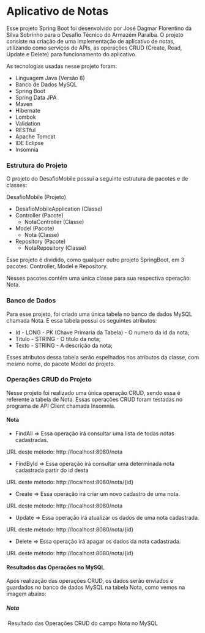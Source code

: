 # Aplicativo de Notas

Esse projeto Spring Boot foi desenvolvido por José Dagmar Florentino da Silva Sobrinho para o Desafio Técnico do Armazém Paraíba. O projeto consiste na criação de uma implementação de aplicativo de notas,   utilizando como serviços de APIs, as operações CRUD (Create, Read, Update e Delete) para funcionamento do aplicativo.

As tecnologias usadas nesse projeto foram:

- Linguagem Java (Versão 8)
- Banco de Dados MySQL
- Spring Boot
- Spring Data JPA
- Maven
- Hibernate
- Lombok
- Validation
- RESTful
- Apache Tomcat
- IDE Eclipse
- Insomnia

### Estrutura do Projeto

O projeto do DesafioMobile possui a seguinte estrutura de pacotes e de classes:

DesafioMobile (Projeto)

- DesafioMobileApplication (Classe)
- Controller (Pacote)
  - NotaController (Classe)
- Model (Pacote)
  - Nota (Classe)
- Repository (Pacote)
  - NotaRepository (Classe)

Esse projeto é dividido, como qualquer outro projeto SpringBoot, em 3 pacotes: Controller, Model e Repository.

Nesses pacotes contém uma única classe para sua respectiva operação: Nota.

### Banco de Dados

Para esse projeto, foi criado uma única tabela no banco de dados MySQL chamada Nota. E essa tabela possui os seguintes atributos:

- Id - LONG - PK (Chave Primaria da Tabela) - O numero da id da nota;
- Titulo - STRING - O titulo da nota;
- Texto - STRING - A descrição da nota;

Esses atributos dessa tabela serão espelhados nos atributos da classe, com mesmo nome, do pacote Model do projeto.

### Operações CRUD do Projeto

Nesse projeto foi realizado uma única operação CRUD, sendo essa é referente a tabela de Nota. Essas operações CRUD foram testadas no programa de API Client chamada Insomnia.

#### Nota

- FindAll => Essa operação irá consultar uma lista de todas notas cadastradas.

URL deste método: http://localhost:8080/nota

- FindById => Essa operação irá consultar uma determinada nota cadastrada partir do id desta

URL deste método: http://localhost:8080/nota/{id}

- Create => Essa operação irá criar um novo cadastro de uma nota.

URL deste método: http://localhost:8080/nota

- Update => Essa operação irá atualizar os dados de uma nota cadastrada.

URL deste método: http://localhost:8080/nota/{id}

- Delete => Essa operação irá apagar os dados da nota cadastrada.

URL deste método: http://localhost:8080/nota/{id}

#### Resultados das Operações no MySQL

Após realização das operações CRUD, os dados serão enviados e guardados no banco de dados MySQL na tabela Nota, como vemos na imagem abaixo:

##### Nota

​													Resultado das Operações CRUD do campo Nota no MySQL